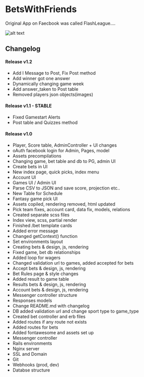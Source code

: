 # BetsWithFriends
Original App on Faecbook was called FlashLeague....

![alt text](https://superwall.s3.us-east-2.amazonaws.com/content/morefun.png)

## Changelog
#### Release v1.2
- Add I Message to Post, Fix Post method
- Add winner got one answer
- Dynamically changing game week
- Add answer_taken to Post table
- Removed players json objects(images)

#### Release v1.1 - STABLE
- Fixed Gamestart Alerts
- Post table and Quizzes method

#### Release v1.0
- Player, Score table, AdminController + UI changes
- oAuth facebook login for Admin, Pages, model
- Assets precompilations
- Changing game, bet table and db to PG, admin UI
- Create bets in UI
- New index page, quick picks, index menu
- Account UI
- Games UI / Admin UI
- Parse CSV to JSON and save score, projection etc..
- New Table for Schedule
- Fantasy game pick UI
- Assets copiled, rendering removed, html updated
- Pick team fixes, account card, data fix, models, relations
- Created separate scss files
- Index view, scss, partial render
- Finished /bet template cards
- Added error message
- Changed getContext() function
- Set environments layout
- Creating bets & design, js, rendering
- Fixed game, bet db relationships
- Added loop for wagers
- Changed validation url to games, added accepted for bets
- Accept bets & design, js, rendering
- Bet Rules page & style changes
- Added result to game table
- Results bets & design, js, rendering
- Account bets & design, js, rendering
- Messenger controller structure
- Responses models
- Change README.md with changelog
- DB added validation url and change sport type to game_type
- Created bet controller and erb files
- Added routes if any route not exists
- Added routes for bets
- Added fontawesome and assets set up
- Messenger controller
- Rails environments
- Nginx server
- SSL and Domain
- Git
- Webhooks (prod, dev)
- Databse structure
